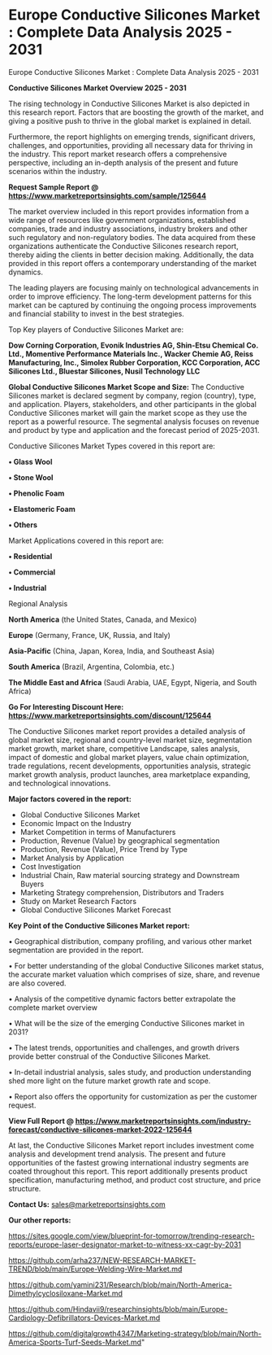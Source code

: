 # Europe Conductive Silicones Market : Complete Data Analysis 2025 - 2031
Europe Conductive Silicones Market : Complete Data Analysis 2025 - 2031

<Strong> Conductive Silicones Market Overview 2025 - 2031</strong>

The rising technology in Conductive Silicones Market is also depicted in this research report. Factors that are boosting the growth of the market, and giving a positive push to thrive in the global market is explained in detail.

Furthermore, the report highlights on emerging trends, significant drivers, challenges, and opportunities, providing all necessary data for thriving in the industry. This report market research offers a comprehensive perspective, including an in-depth analysis of the present and future scenarios within the industry.

<strong>Request Sample Report @ <a href=https://www.marketreportsinsights.com/sample/125644>https://www.marketreportsinsights.com/sample/125644</a></strong>

The market overview included in this report provides information from a wide range of resources like government organizations, established companies, trade and industry associations, industry brokers and other such regulatory and non-regulatory bodies. The data acquired from these organizations authenticate the Conductive Silicones research report, thereby aiding the clients in better decision making. Additionally, the data provided in this report offers a contemporary understanding of the market dynamics.

The leading players are focusing mainly on technological advancements in order to improve efficiency. The long-term development patterns for this market can be captured by continuing the ongoing process improvements and financial stability to invest in the best strategies.

Top Key players of Conductive Silicones Market are:

<strong>Dow Corning Corporation, Evonik Industries AG, Shin-Etsu Chemical Co. Ltd., Momentive Performance Materials Inc., Wacker Chemie AG, Reiss Manufacturing, Inc., Simolex Rubber Corporation, KCC Corporation, ACC Silicones Ltd., Bluestar Silicones, Nusil Technology LLC</strong>

<strong><b>Global Conductive Silicones Market Scope and Size:</b></strong>
The Conductive Silicones market is declared segment by company, region (country), type, and application. Players, stakeholders, and other participants in the global Conductive Silicones market will gain the market scope as they use the report as a powerful resource. The segmental analysis focuses on revenue and product by type and application and the forecast period of 2025-2031.

Conductive Silicones Market Types covered in this report are:

<strong>• Glass Wool

• Stone Wool

• Phenolic Foam

• Elastomeric Foam

• Others</strong>

Market Applications covered in this report are:

<strong>• Residential

• Commercial

• Industrial</strong> 

Regional Analysis

<strong>North America</strong> (the United States, Canada, and Mexico)

<strong>Europe</strong> (Germany, France, UK, Russia, and Italy)

<strong>Asia-Pacific</strong> (China, Japan, Korea, India, and Southeast Asia)

<strong>South America</strong> (Brazil, Argentina, Colombia, etc.)

<strong>The Middle East and Africa</strong> (Saudi Arabia, UAE, Egypt, Nigeria, and South Africa)

<strong>Go For Interesting Discount Here: <a href=https://www.marketreportsinsights.com/discount/125644>https://www.marketreportsinsights.com/discount/125644</a></strong>

The Conductive Silicones market report provides a detailed analysis of global market size, regional and country-level market size, segmentation market growth, market share, competitive Landscape, sales analysis, impact of domestic and global market players, value chain optimization, trade regulations, recent developments, opportunities analysis, strategic market growth analysis, product launches, area marketplace expanding, and technological innovations.

<strong><b>Major factors covered in the report:</b></strong>
<ul>
  <li>Global Conductive Silicones Market </li>
  <li>Economic Impact on the Industry</li>
  <li>Market Competition in terms of Manufacturers</li>
  <li>Production, Revenue (Value) by geographical segmentation</li>
  <li>Production, Revenue (Value), Price Trend by Type</li>
  <li>Market Analysis by Application</li>
  <li>Cost Investigation</li>
  <li>Industrial Chain, Raw material sourcing strategy and Downstream Buyers</li>
  <li>Marketing Strategy comprehension, Distributors and Traders</li>
  <li>Study on Market Research Factors</li>
  <li>Global Conductive Silicones Market Forecast</li>
</ul>

<strong><b>Key Point of the Conductive Silicones Market report:</b></strong>

• Geographical distribution, company profiling, and various other market segmentation are provided in the report.

• For better understanding of the global Conductive Silicones market status, the accurate market valuation which comprises of size, share, and revenue are also covered.

• Analysis of the competitive dynamic factors better extrapolate the complete market overview

• What will be the size of the emerging Conductive Silicones market in 2031?

• The latest trends, opportunities and challenges, and growth drivers provide better construal of the Conductive Silicones Market.

• In-detail industrial analysis, sales study, and production understanding shed more light on the future market growth rate and scope.

• Report also offers the opportunity for customization as per the customer request.

<strong><b>View Full Report @ <a href=https://www.marketreportsinsights.com/industry-forecast/conductive-silicones-market-2022-125644>https://www.marketreportsinsights.com/industry-forecast/conductive-silicones-market-2022-125644</a></b></strong>


At last, the Conductive Silicones Market report includes investment come analysis and development trend analysis. The present and future opportunities of the fastest growing international industry segments are coated throughout this report. This report additionally presents product specification, manufacturing method, and product cost structure, and price structure.

<strong>Contact Us:</strong>
sales@marketreportsinsights.com

<strong>Our other reports:</strong>

<a href=https://sites.google.com/view/blueprint-for-tomorrow/trending-research-reports/europe-laser-designator-market-to-witness-xx-cagr-by-2031>https://sites.google.com/view/blueprint-for-tomorrow/trending-research-reports/europe-laser-designator-market-to-witness-xx-cagr-by-2031</a>

<a href=https://github.com/arha237/NEW-RESEARCH-MARKET-TREND/blob/main/Europe-Welding-Wire-Market.md>https://github.com/arha237/NEW-RESEARCH-MARKET-TREND/blob/main/Europe-Welding-Wire-Market.md</a>

<a href=https://github.com/yamini231/Research/blob/main/North-America-Dimethylcyclosiloxane-Market.md>https://github.com/yamini231/Research/blob/main/North-America-Dimethylcyclosiloxane-Market.md</a>

<a href=https://github.com/Hindavii9/researchinsights/blob/main/Europe-Cardiology-Defibrillators-Devices-Market.md>https://github.com/Hindavii9/researchinsights/blob/main/Europe-Cardiology-Defibrillators-Devices-Market.md</a>

<a href=https://github.com/digitalgrowth4347/Marketing-strategy/blob/main/North-America-Sports-Turf-Seeds-Market.md>https://github.com/digitalgrowth4347/Marketing-strategy/blob/main/North-America-Sports-Turf-Seeds-Market.md</a>"
